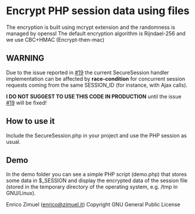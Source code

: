 # Encrypt PHP session data using files

The encryption is built using mcrypt extension 
and the randomness is managed by openssl
The default encryption algorithm is Rijndael-256
and we use CBC+HMAC (Encrypt-then-mac)

## WARNING

Due to the issue reported in [#19](https://github.com/ezimuel/PHP-Secure-Session/issues/19)
the current SecureSession handler implementation can be affected by **race-condition**
for concurrent session requests coming from the same SESSION_ID (for instance, with Ajax calls).

**I DO NOT SUGGEST TO USE THIS CODE IN PRODUCTION** until the issue [#19](https://github.com/ezimuel/PHP-Secure-Session/issues/19) will be  fixed!

## How to use it

Include the SecureSession.php in your project and use
the PHP session as usual.

## Demo

In the demo folder you can see a simple PHP script (demo.php)
that stores some data in $_SESSION and display the encrypted
data of the session file (stored in the temporary directory
of the operating system, e.g. /tmp in GNU/Linux).

  
Enrico Zimuel (enrico@zimuel.it)
Copyright GNU General Public License
